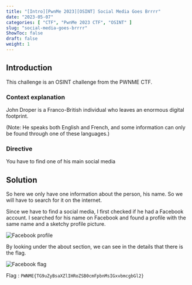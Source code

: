 ```yaml
---
title: "[Intro][PwnMe 2023][OSINT] Social Media Goes Brrrr"
date: "2023-05-07"
categories: [ "CTF", "PwnMe 2023 CTF", "OSINT" ]
slug: "social-media-goes-brrrr"
ShowToc: false
draft: false
weight: 1
---
```


## Introduction

This challenge is an OSINT challenge from the PWNME CTF.

### Context explanation

John Droper is a Franco-British individual who leaves an enormous digital footprint.

(Note: He speaks both English and French, and some information can only be found through one of these languages.)

### Directive

You have to find one of his main social media

## Solution

So here we only have one information about the person, his name. So we will have to search for it on the internet.

Since we have to find a social media, I first checked if he had a Facebook account. I searched for his name on Facebook and found a profile with the same name and a sketchy profile picture.

![Facebook profile](/images/pwnme2023/osint/john_droper_facebook_profile.png)

By looking under the about section, we can see in the details that there is the flag.

![Facebook flag](/images/pwnme2023/osint/john_droper_facebook_details.png)

Flag : `PWNME{TG9uZyBsaXZlIHRoZSB0cmFpbnMsIGxvbmcgbGl2}`
